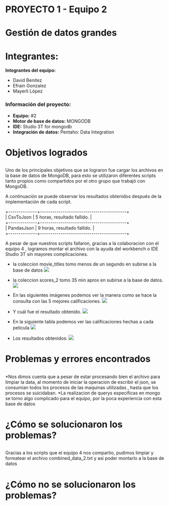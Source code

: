 # PROYECTO 1 - Equipo 2<h1>
# Gestión de datos grandes <h2>


# Integrantes:
__Integrantes del equipo:__
* David Benitez
* Efrain Gonzalez
* Mayerli López

### Información del proyecto:
* __Equipo:__ #2
* __Motor de base de datos:__ MONGODB
* __IDE:__ Studio 3T for mongodb
* __Integración de datos:__ Pentaho: Data Integration

# Objetivos logrados<h2>
Uno de los principales objetivos que se lograron fue cargar los archivos en la base de datos de MongoDB, para esto se utilizaron diferentes scripts tanto propios como compartidos por el otro grupo que trabajó con MongoDB.

A continuación se puede observar los resultados obtenidos después de la implementación de cada script.

+--------------+------------------------------------------+  
|   CsvToJson     | 5 horas, resultado fallido.            |  
+--------------+------------------------------------------+    
| PandasJson   | 9 horas, resultado fallido.  |              
+--------------+------------------------------------------+

A pesar de que nuestros scripts fallaron, gracias a la colaboracion con el equipo 4 , logramos montar el archivo con la ayuda del workbench o IDE Studio 3T sin mayores complicaciones.


* la coleccion movie_titles tomo menos de un segundo en subirse a la base de datos
![](https://media.discordapp.net/attachments/429423569605492737/433118326676389888/unknown.png?width=860&height=484)

* la coleccion scores_2  tomo 35 min aprox en subirse a la base de datos.
![](https://media.discordapp.net/attachments/429423569605492737/433118378106945536/unknown.png?width=860&height=484)


* En las siguientes imágenes podemos ver la manera como se hace la consulta con las 5 mejores calificaciones.
![](https://cdn.discordapp.com/attachments/429423569605492737/433132959340691457/unknown.png)

* Y cuál fue el resultado obtenido.
![](https://cdn.discordapp.com/attachments/429423569605492737/433132897793343510/unknown.png)

* En la siguiente tabla podemos ver las calificaciones hechas a cada pelicula
![](https://cdn.discordapp.com/attachments/429423569605492737/433123964609363968/unknown.png)

* Los resultados obtenidos:
![](https://cdn.discordapp.com/attachments/429423569605492737/433137589063516160/unknown.png)

# Problemas y errores encontrados<h2>

*Nos dimos cuenta que a pesar de estar procesando bien el archivo para limpiar la data, al momento de iniciar la operacion de escribir el json,  se consumian todos los procesos de las maquinas utilizadas , hasta que los procesos se suicidaban.
*La realizacion de querys especificas en mongo se torno algo complicado para el equipo, por la poca experiencia con esta base de datos



# ¿Cómo se solucionaron los problemas?<h2>

Gracias a los scripts que el equipo 4 nos compartio, pudimos limpiar y formatear el archivo combined_data_2.txt y asi poder montarlo a la base de datos


# ¿Cómo no se solucionaron los problemas?
